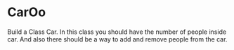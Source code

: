 # CarOo
Build a Class Car. In this class you should have the number of people inside car. And also there should be a way to add and remove people from the car.
